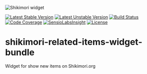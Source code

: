 ![Shikimori widget](http://anime-db.org/bundles/animedboffsite/images/shikimori.org.png)

[![Latest Stable Version](https://poser.pugx.org/anime-db/shikimori-related-items-widget-bundle/v/stable.png)](https://packagist.org/packages/anime-db/shikimori-related-items-widget-bundle)
[![Latest Unstable Version](https://poser.pugx.org/anime-db/shikimori-related-items-widget-bundle/v/unstable.png)](https://packagist.org/packages/anime-db/shikimori-related-items-widget-bundle)
[![Build Status](https://travis-ci.org/anime-db/shikimori-related-items-widget-bundle.svg?branch=v0.1.1)](https://travis-ci.org/anime-db/shikimori-related-items-widget-bundle)
[![Code Coverage](https://scrutinizer-ci.com/g/anime-db/shikimori-related-items-widget-bundle/badges/coverage.png?b=master)](https://scrutinizer-ci.com/g/anime-db/shikimori-related-items-widget-bundle/?branch=master)
[![SensioLabsInsight](https://insight.sensiolabs.com/projects/b384fb8b-93db-4b22-aeb3-766093cfb729/mini.png)](https://insight.sensiolabs.com/projects/b384fb8b-93db-4b22-aeb3-766093cfb729)
[![License](https://poser.pugx.org/anime-db/shikimori-related-items-widget-bundle/license.png)](https://packagist.org/packages/anime-db/shikimori-related-items-widget-bundle)

shikimori-related-items-widget-bundle
=================================

Widget for show new items on Shikimori.org
